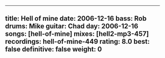 
---
title: Hell of mine
date: 2006-12-16
bass:	Rob
drums:	Mike
guitar:	Chad
day: 2006-12-16
songs: [hell-of-mine]
mixes: [hell2-mp3-457]
recordings: hell-of-mine-449
rating: 8.0
best: false
definitive: false
weight: 0
---
